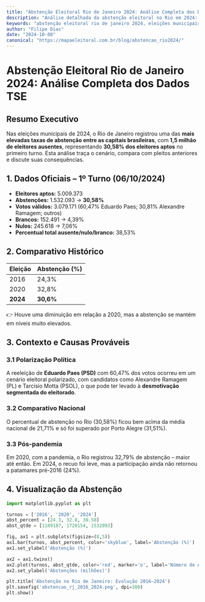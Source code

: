 ```yaml
---
title: "Abstenção Eleitoral Rio de Janeiro 2024: Análise Completa dos Dados TSE"
description: "Análise detalhada da abstenção eleitoral no Rio em 2024: 30,58% dos eleitores ausentes, comparativo histórico e implicações democráticas das eleições municipais."
keywords: "abstenção eleitoral rio de janeiro 2024, eleições municipais rj, dados tse rio, participação eleitoral, eduardo paes eleição"
author: "Filipe Dias"
date: "2024-10-08"
canonical: "https://mapaeleitoral.com.br/blog/abstencao_rio2024/"
---
```


# Abstenção Eleitoral Rio de Janeiro 2024: Análise Completa dos Dados TSE

## Resumo Executivo

Nas eleições municipais de 2024, o Rio de Janeiro registrou uma das **mais elevadas taxas de abstenção entre as capitais brasileiras**, com **1,5 milhão de eleitores ausentes**, representando **30,58% dos eleitores aptos** no primeiro turno. Esta análise traça o cenário, compara com pleitos anteriores e discute suas consequências.

## 1. Dados Oficiais – 1º Turno (06/10/2024)

- **Eleitores aptos:** 5.009.373
- **Abstenções:** 1.532.093 → **30,58%**
- **Votos válidos:** 3.079.171 (60,47% Eduardo Paes; 30,81% Alexandre Ramagem; outros)
- **Brancos:** 152.491 → 4,39%
- **Nulos:** 245.618 → 7,06%
- **Percentual total ausente/nulo/branco:** 38,53%

## 2. Comparativo Histórico

| Eleição | Abstenção (%) |
|---------|---------------|
| 2016    | 24,3%        |
| 2020    | 32,8%        |
| **2024**| **30,6%**    |

👉 Houve uma diminuição em relação a 2020, mas a abstenção se mantém em níveis muito elevados.

## 3. Contexto e Causas Prováveis

### 3.1 Polarização Política

A reeleição de **Eduardo Paes (PSD)** com 60,47% dos votos ocorreu em um cenário eleitoral polarizado, com candidatos como Alexandre Ramagem (PL) e Tarcísio Motta (PSOL), o que pode ter levado à **desmotivação segmentada do eleitorado**.

### 3.2 Comparativo Nacional

O percentual de abstenção no Rio (30,58%) ficou bem acima da média nacional de 21,71% e só foi superado por Porto Alegre (31,51%).

### 3.3 Pós-pandemia

Em 2020, com a pandemia, o Rio registrou 32,79% de abstenção – maior até então. Em 2024, o recuo foi leve, mas a participação ainda não retornou a patamares pré-2016 (24%).

## 4. Visualização da Abstenção

```python
import matplotlib.pyplot as plt

turnos = ['2016', '2020', '2024']
abst_percent = [24.3, 32.8, 30.58]
abst_qtde = [1189187, 1720154, 1532093]

fig, ax1 = plt.subplots(figsize=(8,5))
ax1.bar(turnos, abst_percent, color='skyblue', label='Abstenção (%)')
ax1.set_ylabel('Abstenção (%)')

ax2 = ax1.twinx()
ax2.plot(turnos, abst_qtde, color='red', marker='o', label='Número de Abstenções')
ax2.set_ylabel('Abstenções (milhões)')

plt.title('Abstenção no Rio de Janeiro: Evolução 2016–2024')
plt.savefig('abstencao_rj_2016_2024.png', dpi=300)
plt.show()
```